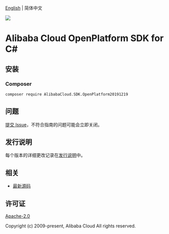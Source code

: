 [English](README.md) | 简体中文

![](https://aliyunsdk-pages.alicdn.com/icons/AlibabaCloud.svg)

# Alibaba Cloud OpenPlatform SDK for C#

## 安装

### Composer

```bash
composer require AlibabaCloud.SDK.OpenPlatform20191219
```

## 问题

[提交 Issue](https://github.com/aliyun/alibabacloud-csharp-sdk/issues/new)，不符合指南的问题可能会立即关闭。

## 发行说明

每个版本的详细更改记录在[发行说明](./ChangeLog.md)中。

## 相关

* [最新源码](https://github.com/aliyun/alibabacloud-csharp-sdk/)

## 许可证

[Apache-2.0](http://www.apache.org/licenses/LICENSE-2.0)

Copyright (c) 2009-present, Alibaba Cloud All rights reserved.

